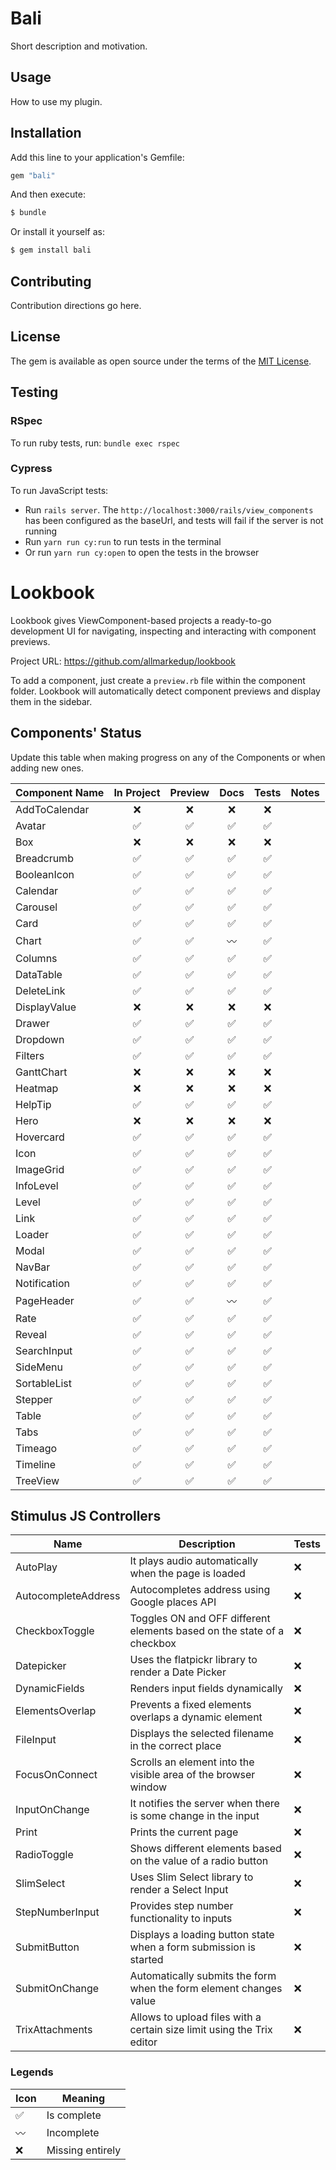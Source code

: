 # Bali

Short description and motivation.

## Usage

How to use my plugin.

## Installation

Add this line to your application's Gemfile:

```ruby
gem "bali"
```

And then execute:

```bash
$ bundle
```

Or install it yourself as:

```bash
$ gem install bali
```

## Contributing

Contribution directions go here.

## License

The gem is available as open source under the terms of the [MIT License](https://opensource.org/licenses/MIT).

## Testing

### RSpec

To run ruby tests, run: `bundle exec rspec`

### Cypress

To run JavaScript tests:

- Run `rails server`. The `http://localhost:3000/rails/view_components` has been configured as the baseUrl, and tests will fail if the server is not running
- Run `yarn run cy:run` to run tests in the terminal
- Or run `yarn run cy:open` to open the tests in the browser

# Lookbook

Lookbook gives ViewComponent-based projects a ready-to-go development UI for navigating, inspecting and interacting with component previews.

Project URL: https://github.com/allmarkedup/lookbook

To add a component, just create a `preview.rb` file within the component folder. Lookbook will automatically detect component previews and display them in the sidebar.

## Components' Status

Update this table when making progress on any of the Components or when adding new ones.

| Component Name |     In Project     |      Preview       |        Docs        |       Tests        | Notes |
| -------------- | :----------------: | :----------------: | :----------------: | :----------------: | ----- |
| AddToCalendar  |        :x:         |        :x:         |        :x:         |        :x:         |       |
| Avatar         | :white_check_mark: | :white_check_mark: | :white_check_mark: | :white_check_mark: |       |
| Box            |        :x:         |        :x:         |        :x:         |        :x:         |       |
| Breadcrumb     | :white_check_mark: | :white_check_mark: | :white_check_mark: | :white_check_mark: |       |
| BooleanIcon    | :white_check_mark: | :white_check_mark: | :white_check_mark: | :white_check_mark: |       |
| Calendar       | :white_check_mark: | :white_check_mark: | :white_check_mark: | :white_check_mark: |       |
| Carousel       | :white_check_mark: | :white_check_mark: | :white_check_mark: | :white_check_mark: |       |
| Card           | :white_check_mark: | :white_check_mark: | :white_check_mark: | :white_check_mark: |       |
| Chart          | :white_check_mark: | :white_check_mark: |    :wavy_dash:     | :white_check_mark: |       |
| Columns        | :white_check_mark: | :white_check_mark: | :white_check_mark: | :white_check_mark: |       |
| DataTable      | :white_check_mark: | :white_check_mark: | :white_check_mark: | :white_check_mark: |       |
| DeleteLink     | :white_check_mark: | :white_check_mark: | :white_check_mark: | :white_check_mark: |       |
| DisplayValue   |        :x:         |        :x:         |        :x:         |        :x:         |       |
| Drawer         | :white_check_mark: | :white_check_mark: | :white_check_mark: | :white_check_mark: |       |
| Dropdown       | :white_check_mark: | :white_check_mark: | :white_check_mark: | :white_check_mark: |       |
| Filters        | :white_check_mark: | :white_check_mark: | :white_check_mark: | :white_check_mark: |       |
| GanttChart     |        :x:         |        :x:         |        :x:         |        :x:         |       |
| Heatmap        |        :x:         |        :x:         |        :x:         |        :x:         |       |
| HelpTip        | :white_check_mark: | :white_check_mark: | :white_check_mark: | :white_check_mark: |       |
| Hero           |        :x:         |        :x:         |        :x:         |        :x:         |       |
| Hovercard      | :white_check_mark: | :white_check_mark: | :white_check_mark: | :white_check_mark: |       |
| Icon           | :white_check_mark: | :white_check_mark: | :white_check_mark: | :white_check_mark: |       |
| ImageGrid      | :white_check_mark: | :white_check_mark: | :white_check_mark: | :white_check_mark: |       |
| InfoLevel      | :white_check_mark: | :white_check_mark: | :white_check_mark: | :white_check_mark: |       |
| Level          | :white_check_mark: | :white_check_mark: | :white_check_mark: | :white_check_mark: |       |
| Link           | :white_check_mark: | :white_check_mark: | :white_check_mark: | :white_check_mark: |       |
| Loader         | :white_check_mark: | :white_check_mark: | :white_check_mark: | :white_check_mark: |       |
| Modal          | :white_check_mark: | :white_check_mark: | :white_check_mark: | :white_check_mark: |       |
| NavBar         | :white_check_mark: | :white_check_mark: | :white_check_mark: | :white_check_mark: |       |
| Notification   | :white_check_mark: | :white_check_mark: | :white_check_mark: | :white_check_mark: |       |
| PageHeader     | :white_check_mark: | :white_check_mark: |    :wavy_dash:     | :white_check_mark: |       |
| Rate           | :white_check_mark: | :white_check_mark: | :white_check_mark: | :white_check_mark: |       |
| Reveal         | :white_check_mark: | :white_check_mark: | :white_check_mark: | :white_check_mark: |       |
| SearchInput    | :white_check_mark: | :white_check_mark: | :white_check_mark: | :white_check_mark: |       |
| SideMenu       | :white_check_mark: | :white_check_mark: | :white_check_mark: | :white_check_mark: |       |
| SortableList   | :white_check_mark: | :white_check_mark: | :white_check_mark: | :white_check_mark: |       |
| Stepper        | :white_check_mark: | :white_check_mark: | :white_check_mark: | :white_check_mark: |       |
| Table          | :white_check_mark: | :white_check_mark: | :white_check_mark: | :white_check_mark: |       |
| Tabs           | :white_check_mark: | :white_check_mark: | :white_check_mark: | :white_check_mark: |       |
| Timeago        | :white_check_mark: | :white_check_mark: | :white_check_mark: | :white_check_mark: |       |
| Timeline       | :white_check_mark: | :white_check_mark: | :white_check_mark: | :white_check_mark: |       |
| TreeView       | :white_check_mark: | :white_check_mark: | :white_check_mark: | :white_check_mark: |       |

## Stimulus JS Controllers

| Name                | Description                                                            | Tests |
| ------------------- | ---------------------------------------------------------------------- | ----- |
| AutoPlay            | It plays audio automatically when the page is loaded                   | :x:   |
| AutocompleteAddress | Autocompletes address using Google places API                          | :x:   |
| CheckboxToggle      | Toggles ON and OFF different elements based on the state of a checkbox | :x:   |
| Datepicker          | Uses the flatpickr library to render a Date Picker                     | :x:   |
| DynamicFields       | Renders input fields dynamically                                       | :x:   |
| ElementsOverlap     | Prevents a fixed elements overlaps a dynamic element                   | :x:   |
| FileInput           | Displays the selected filename in the correct place                    | :x:   |
| FocusOnConnect      | Scrolls an element into the visible area of the browser window         | :x:   |
| InputOnChange       | It notifies the server when there is some change in the input          | :x:   |
| Print               | Prints the current page                                                | :x:   |
| RadioToggle         | Shows different elements based on the value of a radio button          | :x:   |
| SlimSelect          | Uses Slim Select library to render a Select Input                      | :x:   |
| StepNumberInput     | Provides step number functionality to inputs                           | :x:   |
| SubmitButton        | Displays a loading button state when a form submission is started      | :x:   |
| SubmitOnChange      | Automatically submits the form when the form element changes value     | :x:   |
| TrixAttachments     | Allows to upload files with a certain size limit using the Trix editor | :x:   |

### Legends

| Icon               | Meaning          |
| ------------------ | ---------------- |
| :white_check_mark: | Is complete      |
| :wavy_dash:        | Incomplete       |
| :x:                | Missing entirely |
